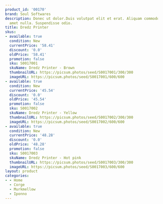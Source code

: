 ```yaml
---
product_id: '00170'
brand: Soul Softwares
description: Donec ut dolor.Duis volutpat elit et erat. Aliquam commodo lacus sit
  amet nulla. Suspendisse odio.
title: Dredz Printer
skus:
- available: true
  condition: New
  currentPrice: '58.41'
  discount: '0.0'
  oldPrice: '58.41'
  promotion: false
  sku: S0017001
  skuName: Dredz Printer - Brown
  thumbnailURL: https://picsum.photos/seed/S0017001/300/300
  imageURL: https://picsum.photos/seed/S0017001/600/600
- available: true
  condition: New
  currentPrice: '45.54'
  discount: '0.0'
  oldPrice: '45.54'
  promotion: false
  sku: S0017002
  skuName: Dredz Printer - Yellow
  thumbnailURL: https://picsum.photos/seed/S0017002/300/300
  imageURL: https://picsum.photos/seed/S0017002/600/600
- available: true
  condition: New
  currentPrice: '48.28'
  discount: '0.0'
  oldPrice: '48.28'
  promotion: false
  sku: S0017003
  skuName: Dredz Printer - Hot pink
  thumbnailURL: https://picsum.photos/seed/S0017003/300/300
  imageURL: https://picsum.photos/seed/S0017003/600/600
layout: product
categories:
- - Home
  - Corge
  - Murkmellow
  - Iponno
---
```

